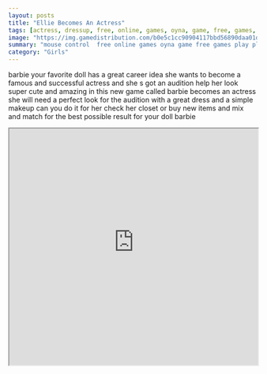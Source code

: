 ```yaml
---
layout: posts
title: "Ellie Becomes An Actress"
tags: [actress, dressup, free, online, games, oyna, game, free, games, play, play, games]
image: "https://img.gamedistribution.com/b0e5c1cc90904117bbd56890daa01d35.jpg"
summary: "mouse control  free online games oyna game free games play play games"
category: "Girls"
---
```


barbie your favorite doll has a great career idea she wants to become a famous and successful actress and she s got an audition help her look super cute and amazing in this new game called barbie becomes an actress she will need a perfect look for the audition with a great dress and a simple makeup can you do it for her check her closet or buy new items and mix and match for the best possible result for your doll barbie

<iframe width="100%" height="480px;" src="https://html5.gamedistribution.com/b0e5c1cc90904117bbd56890daa01d35/"></iframe>